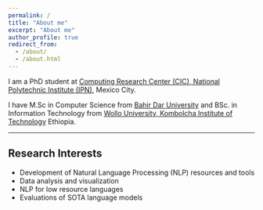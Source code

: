 ```yaml
---
permalink: /
title: "About me"
excerpt: "About me"
author_profile: true
redirect_from: 
  - /about/
  - /about.html
---
```


I am a PhD student at <a href="https://www.cic.ipn.mx/"> Computing Research Center (CIC), National Polytechnic Institute (IPN)</a>, Mexico City.

I have M.Sc in Computer Science from <a  href= "https://bit.bdu.edu.et/"> Bahir Dar University</a> and 
BSc. in Information Technology from  <a href="https://wu.edu.et/"> Wollo University, Kombolcha Institute of Technology</a> Ethiopia.


---
Research Interests
---
<div class="csc-header csc-header-n1">
<ul>
<li>Development of Natural Language Processing (NLP) resources and tools</li>
<li>Data analysis and visualization</li>
<li>NLP for low resource languages </li>
<li>Evaluations of SOTA language models</li>
</ul>
</div>
